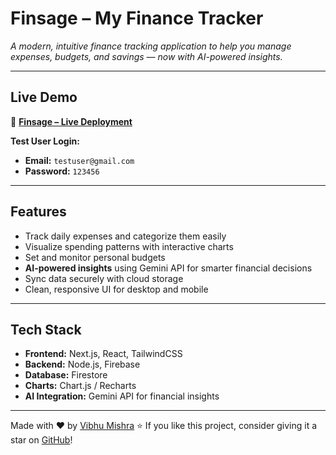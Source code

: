 
# **Finsage – My Finance Tracker** 

*A modern, intuitive finance tracking application to help you manage expenses, budgets, and savings — now with AI-powered insights.*

---

## Live Demo

🔗 **[Finsage – Live Deployment](https://finsage-my-finance-tracker.vercel.app/)**

**Test User Login:**

* **Email:** `testuser@gmail.com`
* **Password:** `123456`

---

## Features

* Track daily expenses and categorize them easily
* Visualize spending patterns with interactive charts
* Set and monitor personal budgets
* **AI-powered insights** using Gemini API for smarter financial decisions
* Sync data securely with cloud storage
* Clean, responsive UI for desktop and mobile

---

## Tech Stack

* **Frontend:** Next.js, React, TailwindCSS
* **Backend:** Node.js, Firebase
* **Database:** Firestore
* **Charts:** Chart.js / Recharts
* **AI Integration:** Gemini API for financial insights

---

Made with ❤️ by [Vibhu Mishra](https://github.com/vibhuthespeedst)
⭐ If you like this project, consider giving it a star on [GitHub](https://github.com/vibhuthespeedst/Finsage-My-Finance-Tracker)!
